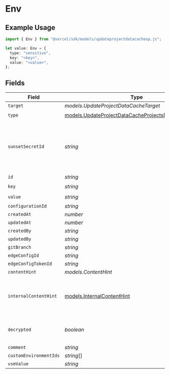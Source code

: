 # Env

## Example Usage

```typescript
import { Env } from "@vercel/sdk/models/updateprojectdatacacheop.js";

let value: Env = {
  type: "sensitive",
  key: "<key>",
  value: "<value>",
};
```

## Fields

| Field                                                                                                              | Type                                                                                                               | Required                                                                                                           | Description                                                                                                        |
| ------------------------------------------------------------------------------------------------------------------ | ------------------------------------------------------------------------------------------------------------------ | ------------------------------------------------------------------------------------------------------------------ | ------------------------------------------------------------------------------------------------------------------ |
| `target`                                                                                                           | *models.UpdateProjectDataCacheTarget*                                                                              | :heavy_minus_sign:                                                                                                 | N/A                                                                                                                |
| `type`                                                                                                             | [models.UpdateProjectDataCacheProjectsResponse200Type](../models/updateprojectdatacacheprojectsresponse200type.md) | :heavy_check_mark:                                                                                                 | N/A                                                                                                                |
| `sunsetSecretId`                                                                                                   | *string*                                                                                                           | :heavy_minus_sign:                                                                                                 | This is used to identiy variables that have been migrated from type secret to sensitive.                           |
| `id`                                                                                                               | *string*                                                                                                           | :heavy_minus_sign:                                                                                                 | N/A                                                                                                                |
| `key`                                                                                                              | *string*                                                                                                           | :heavy_check_mark:                                                                                                 | N/A                                                                                                                |
| `value`                                                                                                            | *string*                                                                                                           | :heavy_check_mark:                                                                                                 | N/A                                                                                                                |
| `configurationId`                                                                                                  | *string*                                                                                                           | :heavy_minus_sign:                                                                                                 | N/A                                                                                                                |
| `createdAt`                                                                                                        | *number*                                                                                                           | :heavy_minus_sign:                                                                                                 | N/A                                                                                                                |
| `updatedAt`                                                                                                        | *number*                                                                                                           | :heavy_minus_sign:                                                                                                 | N/A                                                                                                                |
| `createdBy`                                                                                                        | *string*                                                                                                           | :heavy_minus_sign:                                                                                                 | N/A                                                                                                                |
| `updatedBy`                                                                                                        | *string*                                                                                                           | :heavy_minus_sign:                                                                                                 | N/A                                                                                                                |
| `gitBranch`                                                                                                        | *string*                                                                                                           | :heavy_minus_sign:                                                                                                 | N/A                                                                                                                |
| `edgeConfigId`                                                                                                     | *string*                                                                                                           | :heavy_minus_sign:                                                                                                 | N/A                                                                                                                |
| `edgeConfigTokenId`                                                                                                | *string*                                                                                                           | :heavy_minus_sign:                                                                                                 | N/A                                                                                                                |
| `contentHint`                                                                                                      | *models.ContentHint*                                                                                               | :heavy_minus_sign:                                                                                                 | N/A                                                                                                                |
| `internalContentHint`                                                                                              | [models.InternalContentHint](../models/internalcontenthint.md)                                                     | :heavy_minus_sign:                                                                                                 | Similar to `contentHints`, but should not be exposed to the user.                                                  |
| `decrypted`                                                                                                        | *boolean*                                                                                                          | :heavy_minus_sign:                                                                                                 | Whether `value` and `vsmValue` are decrypted.                                                                      |
| `comment`                                                                                                          | *string*                                                                                                           | :heavy_minus_sign:                                                                                                 | N/A                                                                                                                |
| `customEnvironmentIds`                                                                                             | *string*[]                                                                                                         | :heavy_minus_sign:                                                                                                 | N/A                                                                                                                |
| `vsmValue`                                                                                                         | *string*                                                                                                           | :heavy_minus_sign:                                                                                                 | N/A                                                                                                                |